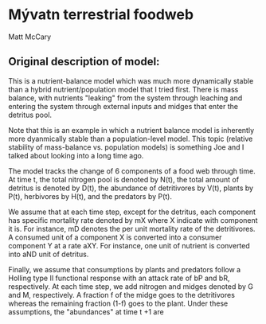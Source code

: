 # Mývatn terrestrial foodweb

Matt McCary

## Original description of model:

This is a nutrient-balance model which was much more dynamically stable than a hybrid 
nutrient/population model that I tried first. There is mass balance, with nutrients 
"leaking" from the system through leaching and entering the system through external 
inputs and midges that enter the detritus pool.

Note that this is an example in which a nutrient balance model is inherently more 
dyanmically stable than a population-level model. This topic (relative stability of 
mass-balance vs. population models) is something Joe and I talked about looking into 
a long time ago.


The model tracks the change of 6 components of a food web through time.
At time t, the total nitrogen pool is denoted by N(t),
the total amount of detritus is denoted by D(t),
the abundance of detritivores by V(t), plants by P(t), herbivores by H(t),
and the predators by P(t).

We assume that at each time step, except for the detritus,
each component has specific mortality rate denoted by mX where X indicate
with component it is. For instance, mD denotes the per unit mortality rate
of the detritivores. A consumed unit of a component X is converted into a
consumer component Y at a rate aXY. For instance, one unit of nutrient is
converted into aND unit of detritus.

Finally, we assume that consumptions by plants and predators follow a
Holling type II functional response with an attack rate of bP and bR, respectively.
At each time step, we add nitrogen and midges denoted by G and M, respectively.
A fraction f of the midge goes to the detritivores whereas the remaining fraction (1-f)
goes to the plant. Under these assumptions, the "abundances" at time t +1 are
